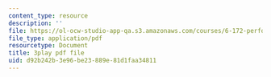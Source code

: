 ```yaml
---
content_type: resource
description: ''
file: https://ol-ocw-studio-app-qa.s3.amazonaws.com/courses/6-172-performance-engineering-of-software-systems-fall-2018/d92b242b3e96be23889e81d1faa34811_o7h_sYMk_oc.pdf
file_type: application/pdf
resourcetype: Document
title: 3play pdf file
uid: d92b242b-3e96-be23-889e-81d1faa34811
---
```

